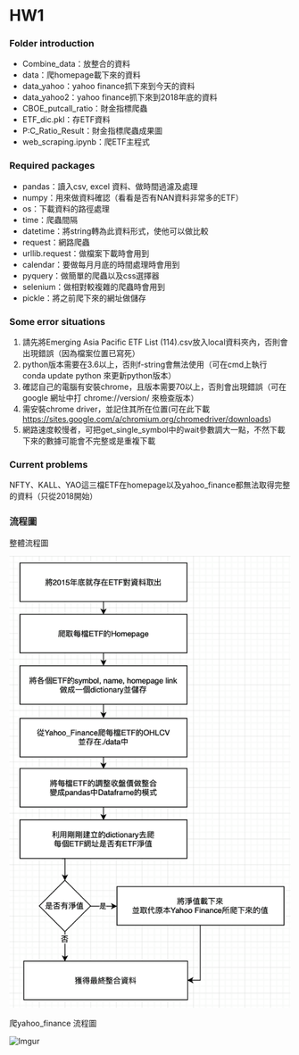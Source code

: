# HW1

### Folder introduction
* Combine_data：放整合的資料
* data：爬homepage載下來的資料
* data_yahoo：yahoo finance抓下來到今天的資料 
* data_yahoo2：yahoo finance抓下來到2018年底的資料 
* CBOE_putcall_ratio：財金指標爬蟲
* ETF_dic.pkl：存ETF資料
* P:C_Ratio_Result：財金指標爬蟲成果圖
* web_scraping.ipynb：爬ETF主程式

### Required packages
* pandas：讀入csv, excel 資料、做時間過濾及處理
* numpy：用來做資料確認（看看是否有NAN資料非常多的ETF）
* os：下載資料的路徑處理 
* time：爬蟲間隔 
* datetime：將string轉為此資料形式，使他可以做比較
* request：網路爬蟲 
* urllib.request：做檔案下載時會用到 
* calendar：要做每月月底的時間處理時會用到
* pyquery：做簡單的爬蟲以及css選擇器
* selenium：做相對較複雜的爬蟲時會用到
* pickle：將之前爬下來的網址做儲存

### Some error situations
1. 請先將Emerging Asia Pacific ETF List (114).csv放入local資料夾內，否則會出現錯誤（因為檔案位置已寫死）
2. python版本需要在3.6以上，否則f-string會無法使用（可在cmd上執行 conda update python 來更新python版本）
3. 確認自己的電腦有安裝chrome，且版本需要70以上，否則會出現錯誤（可在google 網址中打 chrome://version/  來檢查版本）
4. 需安裝chrome driver，並記住其所在位置(可在此下載 https://sites.google.com/a/chromium.org/chromedriver/downloads)
5. 網路速度較慢者，可把get_single_symbol中的wait參數調大一點，不然下載下來的數據可能會不完整或是重複下載

### Current problems
NFTY、KALL、YAO這三檔ETF在homepage以及yahoo_finance都無法取得完整的資料（只從2018開始）

### 流程圖
整體流程圖

![Imgur](https://github.com/Sasascha/homework1/blob/master/%E6%B5%81%E7%A8%8B%E5%9C%96.png)


爬yahoo_finance 流程圖

![Imgur](https://i.imgur.com/SIaVFTC.png)
